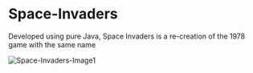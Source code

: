# Space-Invaders
Developed using pure Java, Space Invaders is a re-creation of the 1978 game with the same name

![Space-Invaders-Image1](Space-Invaders/Screen1.png)
